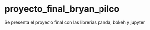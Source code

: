 # proyecto_final_bryan_pilco
Se presenta el proyecto final con las librerías panda, bokeh y jupyter
